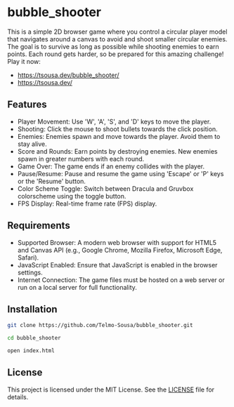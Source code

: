 # bubble_shooter

This is a simple 2D browser game where you control a circular player model that navigates around a canvas to avoid and shoot smaller circular enemies. The goal is to survive as long as possible while shooting enemies to earn points. Each round gets harder, so be prepared for this amazing challenge! Play it now:
- https://tsousa.dev/bubble_shooter/
- https://tsousa.dev/

## Features

- Player Movement: Use 'W', 'A', 'S', and 'D' keys to move the player.
- Shooting: Click the mouse to shoot bullets towards the click position.
- Enemies: Enemies spawn and move towards the player. Avoid them to stay alive.
- Score and Rounds: Earn points by destroying enemies. New enemies spawn in greater numbers with each round.
- Game Over: The game ends if an enemy collides with the player.
- Pause/Resume: Pause and resume the game using 'Escape' or 'P' keys or the 'Resume' button.
- Color Scheme Toggle: Switch between Dracula and Gruvbox colorscheme using the toggle button.
- FPS Display: Real-time frame rate (FPS) display.
   
## Requirements

- Supported Browser: A modern web browser with support for HTML5 and Canvas API (e.g., Google Chrome, Mozilla Firefox, Microsoft Edge, Safari).
- JavaScript Enabled: Ensure that JavaScript is enabled in the browser settings.
- Internet Connection: The game files must be hosted on a web server or run on a local server for full functionality.

## Installation

```bash
git clone https://github.com/Telmo-Sousa/bubble_shooter.git
```

```bash
cd bubble_shooter
```

```bash
open index.html
```

## License

This project is licensed under the MIT License. See the [LICENSE](LICENSE) file for details.
